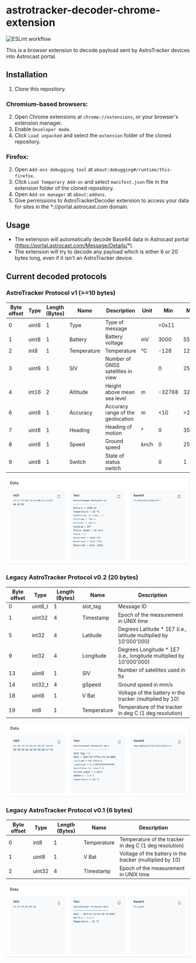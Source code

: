 # astrotracker-decoder-chrome-extension

![ESLint workflow](https://github.com/Astrocast/astrotracker-decoder-chrome-extension/actions/workflows/eslint.yml/badge.svg)

This is a browser extension to decode payload sent by AstroTracker devices into Astrocast portal.

## Installation
1. Clone this repository.

### Chromium-based browsers:
2. Open Chrome extensions at `chrome://extensions`, or your browser's extension manager.
3. Enable `Developer mode`.
4. Click `Load unpacked` and select the `extension` folder of the cloned repository.

### Firefox:
2. Open `Add-ons debugging tool` at `about:debugging#/runtime/this-firefox`.
3. Click `Load Temporary Add-on` and select `manifest.json` file in the extension folder of the cloned repository.
4. Open `Add-on manager` at `about:addons`.
5. Give permissions to AstroTrackerDecoder extension to access your data for sites in the *://portal.astrocast.com domain.

## Usage
- The extension will automatically decode Base64 data in Astrocast portal (https://portal.astrocast.com/Message/Details/*).
- The extension will try to decode any payload which is either 6 or 20 bytes long, even if it isn't an AstroTracker device.

## Current decoded protocols

### AstroTracker Protocol v1 (>=10 bytes)

|Byte offset|Type|Length (Bytes)|Name|Description|Unit|Min|Max|
|-|-----|-|-----------|---------------------------------|----|--|--|
|0|uint8|1|Type       |Type of message                  |    |=0x11|
|1|uint8|1|Battery    |Battery voltage                  |mV  |3000  |5550 |
|2|int8 |1|Temperature|Temperature                      |°C  |-128  |127  |
|3|uint8|1|SIV        |Number of GNSS satellites in view|    |0     |255  |
|4|int16|2|Altitude   |Height above mean sea level      |m   |-32768|32767|
|6|uint8|1|Accuracy   |Accuracy range of the geolocation|m   |<10   |>2550|
|7|uint8|1|Heading    |Heading of motion                |°   |0     |358  |
|8|uint8|1|Speed      |Ground speed                     |km/h|0     |255  |
|9|uint8|1|Switch     |State of status switch           |    |0     |1    |

![AstroTracker Protocol v1](screenshots/screenshot_v1.png)

### Legacy AstroTracker Protocol v0.2 (20 bytes)

|Byte offset|Type|Length (Bytes)|Name|Description|
|---|---|---|---|---|
|0|uint8_t|1|slot_tag|Message ID|
|1|uint32|4|Timestamp|Epoch of the measurement in UNIX time|
|5|int32|4|Latitude|Degrees Latitude * 1E7 (i.e., latitude multiplied by 10'000'000)|
|9|int32|4|Longitude|Degrees Longitude * 1E7 (i.e., longitude multiplied by 10'000'000)|
|13|uint8|1|SIV|Number of satellites used in fix|
|14|int32_t|4|gSpeed|Ground speed in mm/s|
|18|uint8|1|V Bat|Voltage of the battery in the tracker (multiplied by 10)|
|19|int8|1|Temperature|Temperature of the tracker in deg C (1 deg resolution)|

![AstroTracker Protocol v0.2](screenshots/screenshot_v0.2.png)

### Legacy AstroTracker Protocol v0.1 (6 bytes)

|Byte offset|Type|Length (Bytes)|Name|Description|
|---|---|---|---|---|
|0|int8|1|Temperature|Temperature of the tracker in deg C (1 deg resolution)|
|1|uint8|1|V Bat|Voltage of the battery in the tracker (multiplied by 10)|
|2|uint32|4|Timestamp|Epoch of the measurement in UNIX time|

![AstroTracker Protocol v0.1](screenshots/screenshot_v0.1.png)
